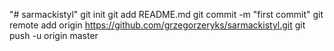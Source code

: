 "# sarmackistyl"  git init git add README.md git commit -m "first commit" git remote add origin https://github.com/grzegorzeryks/sarmackistyl.git git push -u origin master
